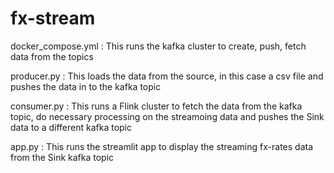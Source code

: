 # fx-stream

docker_compose.yml : This runs the kafka cluster to create, push, fetch data from the topics

producer.py : This loads the data from the source, in this case a csv file and pushes the data in to the kafka topic

consumer.py : This runs a Flink cluster to fetch the data from the kafka topic, do necessary processing on the streamoing data and pushes the Sink data to a different kafka topic

app.py : This runs the streamlit app to display the streaming fx-rates data from the Sink kafka topic
